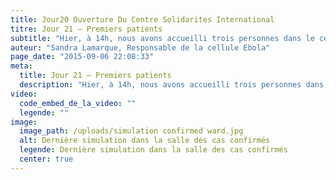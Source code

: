 ```yaml
---
title: Jour20 Ouverture Du Centre Solidarites International
titre: Jour 21 – Premiers patients
subtitle: "Hier, à 14h, nous avons accueilli trois personnes dans le centre de Moyamba."
auteur: "Sandra Lamarque, Responsable de la cellule Ebola"
page_date: "2015-09-06 22:08:33"
meta:
  title: Jour 21 – Premiers patients
  description: "Hier, à 14h, nous avons accueilli trois personnes dans le centre de Moyamba."
video:
  code_embed_de_la_video: ""
  legende: ""
image:
  image_path: /uploads/simulation confirmed ward.jpg
  alt: Dernière simulation dans la salle des cas confirmés
  legende: Dernière simulation dans la salle des cas confirmés
  center: true
---
```

